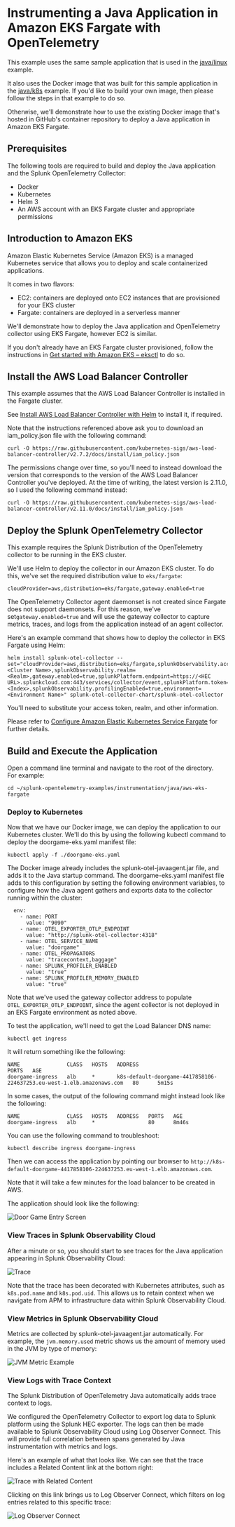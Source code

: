 # Instrumenting a Java Application in Amazon EKS Fargate with OpenTelemetry

This example uses the same sample application that is used in the
[java/linux](../linux) example.

It also uses the Docker image that was built for this sample application
in the [java/k8s](../k8s) example.  If you'd like to build your own image,
then please follow the steps in that example to do so.

Otherwise, we'll demonstrate how to use the existing Docker image that's
hosted in GitHub's container repository to deploy a Java application in
Amazon EKS Fargate.

## Prerequisites

The following tools are required to build and deploy the Java application and the
Splunk OpenTelemetry Collector:

* Docker
* Kubernetes
* Helm 3 
* An AWS account with an EKS Fargate cluster and appropriate permissions

## Introduction to Amazon EKS

Amazon Elastic Kubernetes Service (Amazon EKS) is a managed Kubernetes service
that allows you to deploy and scale containerized applications.

It comes in two flavors:

* EC2: containers are deployed onto EC2 instances that are provisioned for your EKS cluster
* Fargate: containers are deployed in a serverless manner

We'll demonstrate how to deploy the Java application and OpenTelemetry collector
using EKS Fargate, however EC2 is similar.

If you don't already have an EKS Fargate cluster provisioned, follow the instructions in 
[Get started with Amazon EKS – eksctl](https://docs.aws.amazon.com/eks/latest/userguide/getting-started-eksctl.html) 
to do so. 

## Install the AWS Load Balancer Controller

This example assumes that the AWS Load Balancer Controller is installed in the Fargate cluster. 

See 
[Install AWS Load Balancer Controller with Helm](https://docs.aws.amazon.com/eks/latest/userguide/lbc-helm.html) 
to install it, if required. 

Note that the instructions referenced above ask you to download an iam_policy.json file with the following command: 

````
curl -O https://raw.githubusercontent.com/kubernetes-sigs/aws-load-balancer-controller/v2.7.2/docs/install/iam_policy.json
````

The permissions change over time, so you'll need to instead download the version that corresponds to the version
of the AWS Load Balancer Controller you've deployed.  At the time of writing, the latest version is 2.11.0, 
so I used the following command instead: 

````
curl -O https://raw.githubusercontent.com/kubernetes-sigs/aws-load-balancer-controller/v2.11.0/docs/install/iam_policy.json
````

## Deploy the Splunk OpenTelemetry Collector

This example requires the Splunk Distribution of the OpenTelemetry collector to
be running in the EKS cluster.  

We'll use Helm to deploy the collector in our Amazon EKS cluster. To do this, 
we've set the required distribution value to `eks/fargate`:

````
cloudProvider=aws,distribution=eks/fargate,gateway.enabled=true
````

The OpenTelemetry Collector agent daemonset is not created since Fargate does not support daemonsets.
For this reason, we've set`gateway.enabled=true` and will use the gateway collector to capture 
metrics, traces, and logs from the application instead of an agent collector.

Here's an example command that shows how to deploy the collector in EKS Fargate using Helm:

````
helm install splunk-otel-collector --set="cloudProvider=aws,distribution=eks/fargate,splunkObservability.accessToken=***,clusterName=<Cluster Name>,splunkObservability.realm=<Realm>,gateway.enabled=true,splunkPlatform.endpoint=https://<HEC URL>.splunkcloud.com:443/services/collector/event,splunkPlatform.token=***,splunkPlatform.index=<Index>,splunkObservability.profilingEnabled=true,environment=<Environment Name>" splunk-otel-collector-chart/splunk-otel-collector
````

You'll need to substitute your access token, realm, and other information.

Please refer to 
[Configure Amazon Elastic Kubernetes Service Fargate](https://docs.splunk.com/observability/en/gdi/opentelemetry/collector-kubernetes/kubernetes-config.html#configure-amazon-elastic-kubernetes-service-fargate) 
for further details. 

## Build and Execute the Application

Open a command line terminal and navigate to the root of the directory.  
For example:

````
cd ~/splunk-opentelemetry-examples/instrumentation/java/aws-eks-fargate
````

### Deploy to Kubernetes

Now that we have our Docker image, we can deploy the application to
our Kubernetes cluster.  We'll do this by using the following
kubectl command to deploy the doorgame-eks.yaml manifest file:

````
kubectl apply -f ./doorgame-eks.yaml
````

The Docker image already includes the splunk-otel-javaagent.jar file, and adds it
to the Java startup command.  The doorgame-eks.yaml manifest file adds to this
configuration by setting the following environment variables, to configure how the
Java agent gathers and exports data to the collector running within the cluster:

````
  env:
    - name: PORT
      value: "9090"
    - name: OTEL_EXPORTER_OTLP_ENDPOINT
      value: "http://splunk-otel-collector:4318"
    - name: OTEL_SERVICE_NAME
      value: "doorgame"
    - name: OTEL_PROPAGATORS
      value: "tracecontext,baggage"
    - name: SPLUNK_PROFILER_ENABLED
      value: "true"
    - name: SPLUNK_PROFILER_MEMORY_ENABLED
      value: "true"
````

Note that we've used the gateway collector address to populate `OTEL_EXPORTER_OTLP_ENDPOINT`, 
since the agent collector is not deployed in an EKS Fargate environment as noted above. 

To test the application, we'll need to get the Load Balancer DNS name: 

````
kubectl get ingress   
````

It will return something like the following: 

````
NAME               CLASS   HOSTS   ADDRESS                                                                 PORTS   AGE
doorgame-ingress   alb     *       k8s-default-doorgame-4417858106-224637253.eu-west-1.elb.amazonaws.com   80      5m15s
````

In some cases, the output of the following command might instead look like the following: 

````
NAME               CLASS   HOSTS   ADDRESS   PORTS   AGE
doorgame-ingress   alb     *                 80      8m46s
````

You can use the following command to troubleshoot: 

````
kubectl describe ingress doorgame-ingress
````

Then we can access the application by pointing our browser to `http://k8s-default-doorgame-4417858106-224637253.eu-west-1.elb.amazonaws.com`.

Note that it will take a few minutes for the load balancer to be created in AWS. 

The application should look like the following:

![Door Game Entry Screen](../linux/images/door_game_choose_door.png)

### View Traces in Splunk Observability Cloud

After a minute or so, you should start to see traces for the Java application
appearing in Splunk Observability Cloud:

![Trace](./images/trace.png)

Note that the trace has been decorated with Kubernetes attributes, such as `k8s.pod.name`
and `k8s.pod.uid`.  This allows us to retain context when we navigate from APM to
infrastructure data within Splunk Observability Cloud.

### View Metrics in Splunk Observability Cloud

Metrics are collected by splunk-otel-javaagent.jar automatically.  For example,
the `jvm.memory.used` metric shows us the amount of memory used in the JVM
by type of memory:

![JVM Metric Example](./images/metrics.png)

### View Logs with Trace Context

The Splunk Distribution of OpenTelemetry Java automatically adds trace context
to logs.  

We configured the OpenTelemetry Collector to export log data to
Splunk platform using the Splunk HEC exporter.  The logs can then be made
available to Splunk Observability Cloud using Log Observer Connect.  This will
provide full correlation between spans generated by Java instrumentation
with metrics and logs.

Here's an example of what that looks like. We can see that the trace includes a
Related Content link at the bottom right:

![Trace with Related Content](./images/trace_with_related_content.png)

Clicking on this link brings us to Log Observer Connect, which filters on log entries
related to this specific trace:

![Log Observer Connect](./images/log_observer_connect.png)
